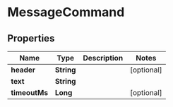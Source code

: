 

# MessageCommand


## Properties

| Name | Type | Description | Notes |
|------------ | ------------- | ------------- | -------------|
|**header** | **String** |  |  [optional] |
|**text** | **String** |  |  |
|**timeoutMs** | **Long** |  |  [optional] |



